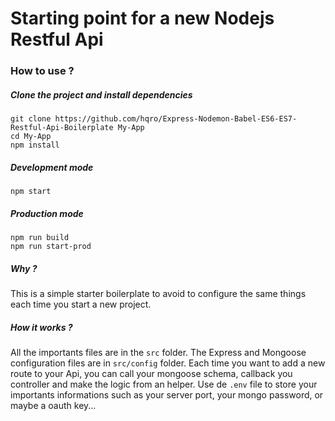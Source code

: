 # Starting point for a new Nodejs Restful Api

### How to use ?

##### Clone the project and install dependencies

```
git clone https://github.com/hqro/Express-Nodemon-Babel-ES6-ES7-Restful-Api-Boilerplate My-App
cd My-App
npm install
```

##### Development mode

```
npm start
```

##### Production mode

```
npm run build
npm run start-prod
```

##### Why ?

This is a simple starter boilerplate to avoid to configure the same things each time you start a new project.

##### How it works ?

All the importants files are in the `src` folder. The Express and Mongoose configuration files are in `src/config` folder. Each time you want to add a new route to your Api, you can call your mongoose schema, callback you controller and make the logic from an helper.
Use de `.env` file to store your importants informations such as your server port, your mongo password, or maybe a oauth key...
